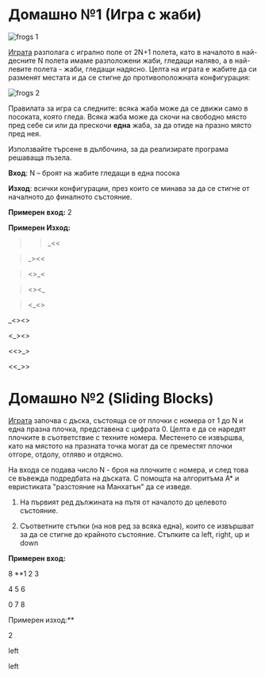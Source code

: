 
# Домашно №1 (Игра с жаби)

![frogs 1](https://cloud.githubusercontent.com/assets/8988578/19732202/b3633ad2-9ba8-11e6-8083-01c96784a7d8.png)

[Играта](http://akidsheart.com/math/mathgames/leapfrog.htm) разполага с игрално поле от 2N+1 полета, като в началото в най-десните N полета имаме разположени жаби, гледащи наляво, а в най-левите полета - жаби, гледащи надясно. Целта на играта е жабите да си разменят местата и да се стигне до противоположната конфигурация:

![frogs 2](https://cloud.githubusercontent.com/assets/8988578/19732207/b7a9202a-9ba8-11e6-9773-51e3fe74f0eb.png)

Правилата за игра са следните: всяка жаба може да се движи само в посоката, която гледа. Всяка жаба може да скочи на свободно място пред себе си или да прескочи **една** жаба, за да отиде на празно място пред нея.

Използвайте търсене в дълбочина, за да реализирате програма решаваща пъзела.

**Вход**: N – броят на жабите гледащи в една посока

**Изход**: всички конфигурации, през които се минава за да се стигне от началното до финалното състояние.

**Примерен вход:** 
2

**Примерен Изход:**

>>_<<

>_><<

><>_<

><><_

><_<> 

_<><> 

<_><> 

<<>_> 

<<_>>

# Домашно №2 (Sliding Blocks)

[Играта](http://mypuzzle.org/sliding) започва с дъска, състояща се от плочки с номера от 1 до N и една празна плочка, представена с цифрата 0. Целта е да се наредят плочките в съответствие с техните номера. Местенето се извършва, като на мястото на празната точка могат да се преместят плочки отгоре, отдолу, отляво и отдясно.

На входа се подава число N - броя на плочките с номера, и след това се въвежда подредбата на дъската. С помощта на алгоритъма А* и евристиката "разстояние на Манхатън" да се изведе.

1) На първият ред дължината на пътя от началото до целевото състояние.

2) Съответните стъпки (на нов ред за всяка една), които се извършват за да се стигне до крайното състояние. Стъпките са left, right, up и down

**Примерен вход:**

8
**1 2 3

4 5 6

0 7 8

Примерен изход:**

2

left

left
